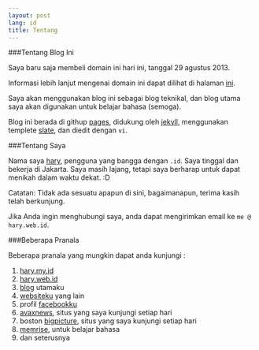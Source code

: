 ```yaml
---
layout: post
lang: id
title: Tentang
---
```


<!-- more -->

###Tentang Blog Ini

Saya baru saja membeli domain ini hari ini, tanggal 29 agustus 2013.

Informasi lebih lanjut mengenai domain ini dapat dilihat di halaman [ini](http://hary.my.id/id/new-domain).

Saya akan menggunakan blog ini sebagai blog teknikal, dan blog utama saya akan digunakan untuk belajar bahasa (semoga).

Blog ini berada di githup [pages](http://pages.github.com), didukung oleh [jekyll](https://github.com/mojombo/jekyll), menggunakan templete [slate](https://github.com/jsncostello/slate), dan diedit dengan `vi`.


###Tentang Saya

Nama saya [hary](http://hary.my.id/id), pengguna yang bangga dengan `.id`. Saya tinggal dan bekerja di Jakarta. Saya masih lajang, tetapi saya berharap untuk dapat menikah dalam waktu dekat. :D

Catatan: Tidak ada sesuatu apapun di sini, bagaimanapun, terima kasih telah berkunjung.

Jika Anda ingin menghubungi saya, anda dapat mengirimkan email ke `me @ hary.web.id`.

###Beberapa Pranala

Beberapa pranala yang mungkin dapat anda kunjungi :

1. [hary.my.id](http://hary.my.id) 
2. [hary.web.id](http://hary.web.id) 
3. [blog](http://blog.hary.web.id) utamaku
4. [websiteku](http://haryfernando.com) yang lain
5. profil [facebookku](http://www.facebook.com/profile.php?id=1130602697) 
6. [avaxnews](http://www.avaxnews.net), situs yang saya kunjungi setiap hari
7. boston [bigpicture](http://www.boston.com/bigpicture), situs yang saya kunjungi setiap hari
8. [memrise](http://www.memrise.com), untuk belajar bahasa
9. dan seterusnya

